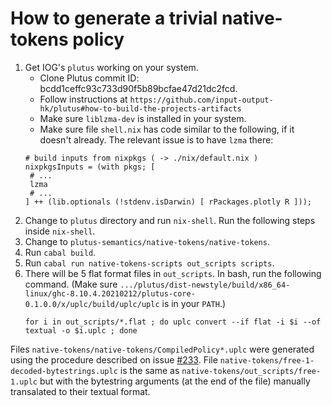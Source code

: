 # How to generate a trivial native-tokens policy
1. Get IOG's `plutus` working on your system.
   - Clone Plutus commit ID: bcdd1ceffc93c733d90f5b89bcfae47d21dc2fcd.
   - Follow instructions at `https://github.com/input-output-hk/plutus#how-to-build-the-projects-artifacts` 
   - Make sure `liblzma-dev` is installed in your system. 
   - Make sure file `shell.nix` has code similar to the following, if it doesn't already. The relevant issue is to have `lzma` there:
   ```shell
   # build inputs from nixpkgs ( -> ./nix/default.nix )
   nixpkgsInputs = (with pkgs; [
    # ...
    lzma
    # ...
   ] ++ (lib.optionals (!stdenv.isDarwin) [ rPackages.plotly R ]));
   ```
1. Change to `plutus` directory and run `nix-shell`. Run the following steps inside `nix-shell`.
2. Change to `plutus-semantics/native-tokens/native-tokens`.
3. Run `cabal build`.
4. Run `cabal run native-tokens-scripts out_scripts scripts`.
5. There will be 5 flat format files in `out_scripts`.
   In bash, run the following command. (Make sure 
   `.../plutus/dist-newstyle/build/x86_64-linux/ghc-8.10.4.20210212/plutus-core-0.1.0.0/x/uplc/build/uplc/uplc` is in your `PATH`.)
   ```shell
   for i in out_scripts/*.flat ; do uplc convert --if flat -i $i --of textual -o $i.uplc ; done
   ```

Files `native-tokens/native-tokens/CompiledPolicy*.uplc` were
generated using the procedure described on issue
[#233](https://github.com/runtimeverification/plutus-core-semantics/issue/233). File
`native-tokens/free-1-decoded-bytestrings.uplc` is the same as 
`native-tokens/out_scripts/free-1.uplc` but with the bytestring arguments (at the end of the file) manually
transalated to their textual format.
